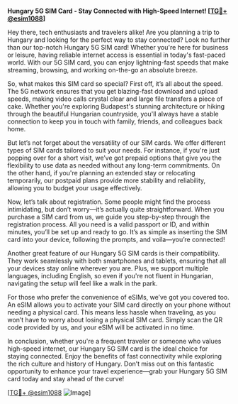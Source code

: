 **Hungary 5G SIM Card - Stay Connected with High-Speed Internet! [[TG💪+ @esim1088](https://t.me/s/esim1088)]**

Hey there, tech enthusiasts and travelers alike! Are you planning a trip to Hungary and looking for the perfect way to stay connected? Look no further than our top-notch Hungary 5G SIM card! Whether you're here for business or leisure, having reliable internet access is essential in today's fast-paced world. With our 5G SIM card, you can enjoy lightning-fast speeds that make streaming, browsing, and working on-the-go an absolute breeze.

So, what makes this SIM card so special? First off, it’s all about the speed. The 5G network ensures that you get blazing-fast download and upload speeds, making video calls crystal clear and large file transfers a piece of cake. Whether you're exploring Budapest's stunning architecture or hiking through the beautiful Hungarian countryside, you'll always have a stable connection to keep you in touch with family, friends, and colleagues back home.

But let’s not forget about the versatility of our SIM cards. We offer different types of SIM cards tailored to suit your needs. For instance, if you're just popping over for a short visit, we’ve got prepaid options that give you the flexibility to use data as needed without any long-term commitments. On the other hand, if you're planning an extended stay or relocating temporarily, our postpaid plans provide more stability and reliability, allowing you to budget your usage effectively.

Now, let’s talk about registration. Some people might find the process intimidating, but don’t worry—it’s actually quite straightforward. When you purchase a SIM card from us, we guide you step-by-step through the registration process. All you need is a valid passport or ID, and within minutes, you’ll be set up and ready to go. It’s as simple as inserting the SIM card into your device, following the prompts, and voila—you’re connected!

Another great feature of our Hungary 5G SIM cards is their compatibility. They work seamlessly with both smartphones and tablets, ensuring that all your devices stay online wherever you are. Plus, we support multiple languages, including English, so even if you're not fluent in Hungarian, navigating the setup will feel like a walk in the park.

For those who prefer the convenience of eSIMs, we’ve got you covered too. An eSIM allows you to activate your SIM card directly on your phone without needing a physical card. This means less hassle when traveling, as you won’t have to worry about losing a physical SIM card. Simply scan the QR code provided by us, and your eSIM will be activated in no time.

In conclusion, whether you're a frequent traveler or someone who values high-speed internet, our Hungary 5G SIM card is the ideal choice for staying connected. Enjoy the benefits of fast connectivity while exploring the rich culture and history of Hungary. Don’t miss out on this fantastic opportunity to enhance your travel experience—grab your Hungary 5G SIM card today and stay ahead of the curve!

[[TG💪+ @esim1088](https://t.me/s/esim1088) ![Image](https://i.postimg.cc/Y0z9fWf4/image.png)]